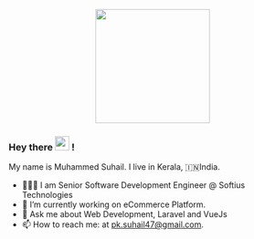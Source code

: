<p align="center">
  <img src="https://github.com/thompsonemerson/thompsonemerson/raw/master/cover-thompson.png" height="200"/>
</p>

<h3> Hey there <img src="https://media.giphy.com/media/hvRJCLFzcasrR4ia7z/giphy.gif" width="25px"> !</h2>

<!--
**suhailparad/suhailparad** is a ✨ _special_ ✨ repository because its `README.md` (this file) appears on your GitHub profile.

Here are some ideas to get you started:

- 🔭 I’m currently working on ...
- 🌱 I’m currently learning ...
- 👯 I’m looking to collaborate on ...
- 🤔 I’m looking for help with ...
- 💬 Ask me about ...
- 📫 How to reach me: ...
- 😄 Pronouns: ...
- ⚡ Fun fact: ...
-->

My name is Muhammed Suhail. I live in Kerala, 🇮🇳India.

- 👨🏻‍💻 I am Senior Software Development Engineer @ Softius Technologies
- 🔭 I’m currently working on eCommerce Platform.
- 💬 Ask me about Web Development, Laravel and VueJs
- 📫 How to reach me: at pk.suhail47@gmail.com.

